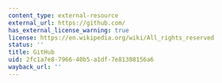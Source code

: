 ```yaml
---
content_type: external-resource
external_url: https://github.com/
has_external_license_warning: true
license: https://en.wikipedia.org/wiki/All_rights_reserved
status: ''
title: GitHub
uid: 2fc1a7e8-7966-40b5-a1df-7e81308156a6
wayback_url: ''
---
```

